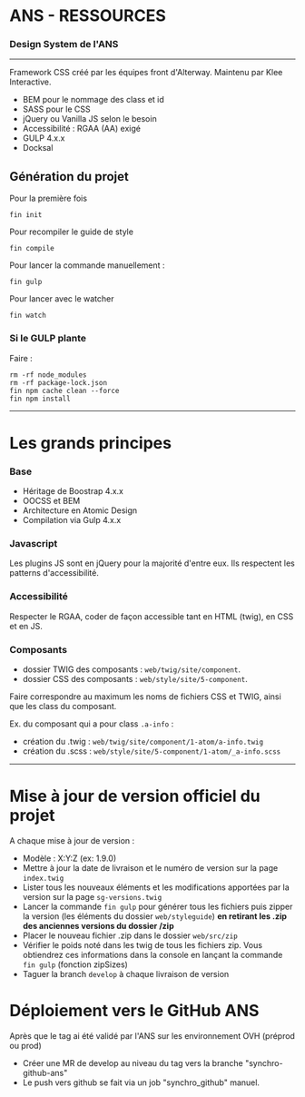 # ANS - RESSOURCES
### Design System de l'ANS

---

Framework CSS créé par les équipes front d'Alterway.
Maintenu par Klee Interactive.
- BEM pour le nommage des class et id
- SASS pour le CSS
- jQuery ou Vanilla JS selon le besoin
- Accessibilité : RGAA (AA) exigé
- GULP 4.x.x
- Docksal

## Génération du projet

Pour la première fois
```
fin init
```

Pour recompiler le guide de style
```
fin compile
```

Pour lancer la commande manuellement :
```
fin gulp
```

Pour lancer avec le watcher
```
fin watch
```

### Si le GULP plante

Faire :
```
rm -rf node_modules
rm -rf package-lock.json
fin npm cache clean --force
fin npm install
```
---
# Les grands principes

### Base
- Héritage de Boostrap 4.x.x
- OOCSS et BEM
- Architecture en Atomic Design
- Compilation via Gulp 4.x.x

### Javascript
Les plugins JS sont en jQuery pour la majorité d'entre eux.
Ils respectent les patterns d'accessibilité.

### Accessibilité
Respecter le RGAA, coder de façon accessible tant en HTML (twig), en CSS et en JS.

### Composants
- dossier TWIG des composants : `web/twig/site/component`.
- dossier CSS des composants : `web/style/site/5-component`.

Faire correspondre au maximum les noms de fichiers CSS et TWIG, ainsi que les class du composant.

Ex. du composant qui a pour class `.a-info` :
- création du .twig : `web/twig/site/component/1-atom/a-info.twig`
- création du .scss : `web/style/site/5-component/1-atom/_a-info.scss`

---

# Mise à jour de version officiel du projet

A chaque mise à jour de version :
- Modèle : X:Y:Z (ex: 1.9.0)
- Mettre à jour la date de livraison et le numéro de version sur la page `index.twig`
- Lister tous les nouveaux éléments et les modifications apportées par la version sur la page `sg-versions.twig`
- Lancer la commande `fin gulp` pour générer tous les fichiers puis zipper la version (les éléments du dossier `web/styleguide`) **en retirant les .zip des anciennes versions du dossier /zip**
- Placer le nouveau fichier .zip dans le dossier `web/src/zip`
- Vérifier le poids noté dans les twig de tous les fichiers zip. Vous obtiendrez ces informations dans la console en lançant la commande `fin gulp` (fonction zipSizes)
- Taguer la branch `develop` à chaque livraison de version

# Déploiement vers le GitHub ANS

Après que le tag ai été validé par l'ANS sur les environnement OVH (préprod ou prod)
- Créer une MR de develop au niveau du tag vers la branche "synchro-github-ans"
- Le push vers github se fait via un job "synchro_github" manuel.